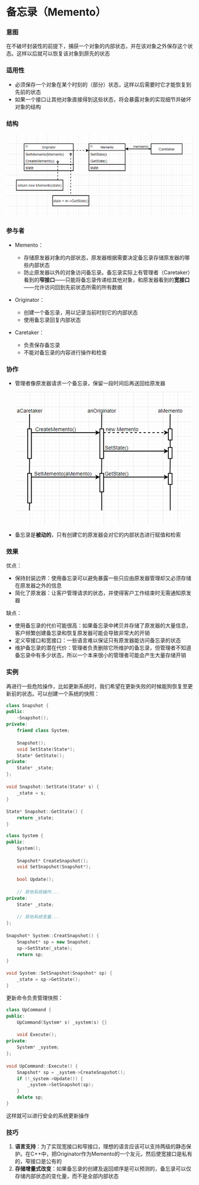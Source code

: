 # 备忘录（Memento）

### 意图

在不破坏封装性的前提下，捕获一个对象的内部状态，并在该对象之外保存这个状态。这样以后就可以恢复该对象到原先的状态

### 适用性

- 必须保存一个对象在某个时刻的（部分）状态，这样以后需要时它才能恢复到先前的状态
- 如果一个接口让其他对象直接得到这些状态，将会暴露对象的实现细节并破坏对象的结构

### 结构

![avater](image/备忘录结构图.png)

### 参与者

- Memento：
  - 存储原发器对象的内部状态，原发器根据需要决定备忘录存储原发器的哪些内部状态
  - 防止原发器以外的对象访问备忘录。备忘录实际上有管理者（Caretaker）看到的**窄接口**——只能将备忘录传递给其他对象，和原发器看到的**宽接口**——允许访问回到先前状态所需的所有数据

- Originator：
  - 创建一个备忘录，用以记录当前时刻它的内部状态
  - 使用备忘录回复内部状态
- Caretaker：
  - 负责保存备忘录
  - 不能对备忘录的内容进行操作和检查

### 协作

- 管理者像原发器请求一个备忘录，保留一段时间后再送回给原发器

  ![avatar](image/备忘录协作图.png)

- 备忘录是**被动的**，只有创建它的原发器会对它的内部状态进行赋值和检索

### 效果

优点：

- 保持封装边界：使用备忘录可以避免暴露一些只应由原发器管理却又必须存储在原发器之外的信息
- 简化了原发器：让客户管理请求的状态，并使得客户工作结束时无需通知原发器

缺点：

- 使用备忘录的代价可能很高：如果备忘录中拷贝并存储了原发器的大量信息，客户频繁创建备忘录和恢复原发器可能会导致非常大的开销
- 定义窄接口和宽接口：一些语言难以保证只有原发器能访问备忘录的状态
- 维护备忘录的潜在代价：管理者负责删除它所维护的备忘录，但管理者不知道备忘录中有多少状态，所以一个本来很小的管理者可能会产生大量存储开销

### 实例

再进行一些危险操作，比如更新系统时，我们希望在更新失败的时候能狗恢复至更新前的状态。可以创建一个系统的快照：

```c++
class Snapshot {
public:
    ~Snapshot();
private:
    friend class System;
    
    Snapshot();
    void SetState(State*);
    State* GetState();
private:
    State* _state;
};

void Snapshot::SetState(State* s) {
    _state = s;
}

State* Snapshot::GetState() {
    return _state;
}
```

```c++
class System {
public:
    System();
    
    Snapshot* CreateSnapshot();
    void SetSnapshot(Snapshot*);
    
    bool Update();
    
    // 其他系统操作...
private:
    State* _state;
    
    // 其他系统变量...
};

Snapshot* System::CreatSnapshot() {
    Snapshot* sp = new Snapshot;
    sp->SetState(_state);
    return sp;
}

void System::SetSnapshot(Snapshot* sp) {
    _state = sp->GetState();
}
```

更新命令负责管理快照：

```c++
class UpCommand {
public:
    UpCommand(System* s) _system(s) {}
    
    void Execute();
private:
    System* _system;
};

void UpCommand::Execute() {
    Snapshot* sp = _system->CreateSnapshot();
    if (!_system->Update()) {
        _system->SetSnapshot(sp);
    }
    delete sp;
}
```

这样就可以进行安全的系统更新操作

### 技巧

1. **语言支持**：为了实现宽接口和窄接口，理想的语言应该可以支持两级的静态保护。在C++中，把Originator作为Memento的一个友元，然后使宽接口是私有的，窄接口是公有的
2. **存储增量式改变**：如果备忘录的创建及返回顺序是可以预测的，备忘录可以仅存储内部状态的变化量，而不是全部内部状态